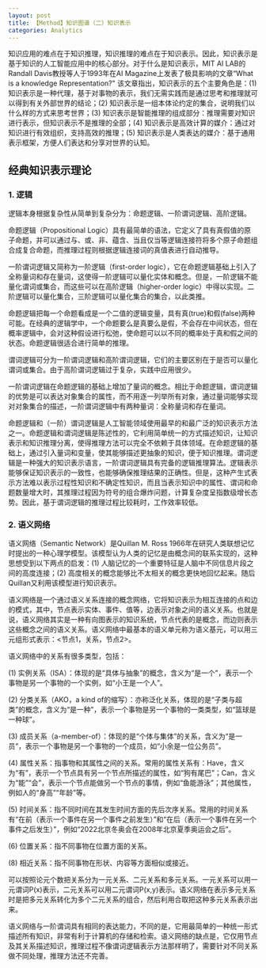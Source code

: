 ```yaml
---
layout: post
title: 【Method】知识图谱（二）知识表示
categories: Analytics
---
```


知识应用的难点在于知识推理，知识推理的难点在于知识表示。因此，知识表示是基于知识的人工智能应用中的核心部分。对于什么是知识表示，MIT AI LAB的Randall Davis教授等人于1993年在AI Magazine上发表了极具影响的文章“What is a knowledge Representation?" 该文章指出，知识表示的五个主要角色是：(1) 知识表示是一种代理，基于对事物的表示，我们无需实践而是通过思考和推理就可以得到有关外部世界的结论；(2) 知识表示是一组本体论约定的集合，说明我们以什么样的方式来思考世界；(3) 知识表示是智能推理的组成部分：推理需要对知识进行表示，但知识表示不是推理的全部；(4) 知识表示是高效计算的媒介：通过对知识进行有效组织，支持高效的推理；(5) 知识表示是人类表达的媒介：基于通用表示框架，方便人们表达和分享对世界的认知。

## 经典知识表示理论

### 1. 逻辑

逻辑本身根据复杂性从简单到复杂分为：命题逻辑、一阶谓词逻辑、高阶逻辑。

命题逻辑（Propositional Logic）具有最简单的语法，它定义了具有真假值的原子命题，并可以通过与、或、非、蕴含、当且仅当等逻辑连接符将多个原子命题组合成复合命题，而推理过程则根据逻辑连接词的真值表进行自动推导。

一阶谓词逻辑又简称为一阶逻辑（first-order logic），它在命题逻辑基础上引入了全称量词和存在量词，这使得一阶逻辑可以量化实体和概念。但是，一阶逻辑不能量化谓词或集合，而这些可以在高阶逻辑（higher-order logic）中得以实现。二阶逻辑可以量化集合，三阶逻辑可以量化集合的集合，以此类推。

命题逻辑把每一个命题看成是一个二值的逻辑变量，具有真(true)和假(false)两种可能。在经典的逻辑学中，一个命题要么是真要么是假，不会存在中间状态，但在概率逻辑中，会对这种假设进行松弛，使命题可以以不同的概率处于真和假之间的状态。命题逻辑很适合进行简单的推理。

谓词逻辑可分为一阶谓词逻辑和高阶谓词逻辑，它们的主要区别在于是否可以量化谓词或集合。由于高阶谓词逻辑过于复杂，实践中应用很少。

一阶谓词逻辑在命题逻辑的基础上增加了量词的概念。相比于命题逻辑，谓词逻辑的优势是可以表达对象集合的属性，而不用逐一列举所有对象，通过量词能够实现对对象集合的描述，一阶谓词逻辑中有两种量词：全称量词和存在量词。

命题逻辑和（一阶）谓词逻辑是人工智能领域使用最早的和最广泛的知识表示方法之一。命题逻辑和谓词逻辑是陈述性的，它利用简单统一的方式描述知识，让知识表示和知识推理分离，使得推理方法可以完全不依赖于具体领域。在命题逻辑的基础上，通过引入量词和变量，使其能够描述更抽象的知识，便于知识推理。谓词逻辑是一种强大的知识表示语言，一阶谓词逻辑具有完备的逻辑推理算法。逻辑表示能够保证知识表示的一致性，也能够确保推理结果的正确性。但是，这种产生式表示方法难以表示过程性知识和不确定性知识，而且当表示知识中的属性、谓词和命题数量增大时，其推理过程因为符号的组合爆炸问题，计算复杂度呈指数级增长态势。因此，基于谓词逻辑的推理过程比较耗时，工作效率较低。

### 2. 语义网络

语义网络（Semantic Network）是Quillan M. Ross 1966年在研究人类联想记忆时提出的一种心理学模型。该模型认为人类的记忆是由概念间的联系实现的，这种思想受到以下两点的启发：(1) 人脑记忆的一个重要特征是人脑中不同信息片段之间的高度连接；(2) 高度相关的概念能够比不太相关的概念更快地回忆起来。随后Quillan又利用该模型进行知识表示。

语义网络是一个通过语义关系连接的概念网络，它将知识表示为相互连接的点和边的模式，其中，节点表示实体、事件、值等，边表示对象之间的语义关系。也就是说，语义网络其实是一种有向图表示的知识系统，节点代表的是概念，而边则表示这些概念之间的语义关系。语义网络中最基本的语义单元称为语义基元，可以用三元组形式表示：<节点1，关系，节点2>。

语义网络中的关系有很多类型，包括：

(1) 实例关系（ISA）：体现的是“具体与抽象”的概念，含义为“是一个”，表示一个事物是另一个事物的一个实例，如“小王是一个人”。

(2) 分类关系（AKO，a kind of的缩写）：亦称泛化关系，体现的是“子类与超类”的概念，含义为“是一种”，表示一个事物是另一个事物的一类类型，如“篮球是一种球”。

(3) 成员关系（a-member-of）：体现的是“个体与集体”的关系，含义为“是一员”，表示一个事物是另一个事物的一个成员，如“小余是一位公务员”。

(4) 属性关系：指事物和其属性之间的关系。常用的属性关系有：Have，含义为“有”，表示一个节点具有另一个节点所描述的属性，如“狗有尾巴”；Can，含义为“能”“会”，表示一个节点能做另一个节点的事情，例如“鱼能游泳”；其他属性，例如人的“身高”“年龄”等。

(5) 时间关系：指不同时间在其发生时间方面的先后次序关系。常用的时间关系有“在前（表示一个事件在另一个事件之前发生）”和“在后（表示一个事件在另一个事件之后发生）”，例如“2022北京冬奥会在2008年北京夏季奥运会之后”。

(6) 位置关系：指不同事物在位置方面的关系。

(8) 相近关系：指不同事物在形状、内容等方面相似或接近。

可以按照论元个数把关系分为一元关系、二元关系和多元关系。一元关系可以用一元谓词P(x)表示，二元关系可以用二元谓词P(x,y)表示。语义网络在表示多元关系时是把多元关系转化为多个二元关系的组合，然后利用合取把这种多元关系表示出来。

语义网络与一阶谓词具有相同的表达能力，不同的是，它用最简单的一种统一形式描述所有知识，非常有利于计算机的存储和检索。语义网络的缺点是，它仅用节点及其关系描述知识，推理过程不像谓词逻辑表示方法那样明了，需要针对不同关系做不同处理，推理方法还不完善。